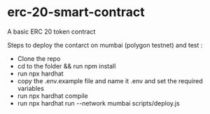 # erc-20-smart-contract
A basic ERC 20 token contract

Steps to deploy the contarct on mumbai (polygon testnet) and test :
* Clone the repo
* cd to the folder && run npm install
* run npx hardhat
* copy the .env.example file and name it .env and set the required variables
* run npx hardhat compile
* run npx hardhat run --network mumbai scripts/deploy.js
